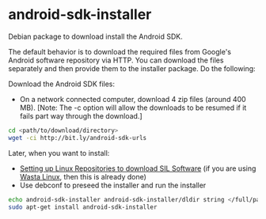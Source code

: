 # android-sdk-installer

Debian package to download install the Android SDK.

The default behavior is to download the required files from Google's Android software repository via HTTP.  You can download the files separately and then provide them to the installer package. Do the following:

Download the Android SDK files:
* On a network connected computer, download 4 zip files (around 400 MB). [Note: The -c option will allow the downloads to be resumed if it fails part way through the download.]
```bash
cd <path/to/download/directory>
wget -ci http://bit.ly/android-sdk-urls
```
Later, when you want to install:
* [Setting up Linux Repositories to download SIL Software](https://docs.google.com/document/d/1ARhH2buhP-sgyoagkeR1M8DmraOrtfiwO5Z15ny1QiY/edit?usp=sharing) (if you are using [Wasta Linux](https://sites.google.com/site/wastalinux/), then this is already done)
* Use debconf to preseed the installer and run the installer
```bash
echo android-sdk-installer android-sdk-installer/dldir string </full/path/to/download/directory> | sudo debconf-set-selections
sudo apt-get install android-sdk-installer
```
